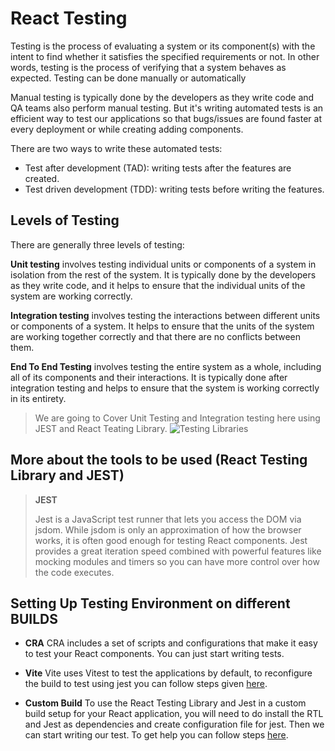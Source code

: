 # React Testing

Testing is the process of evaluating a system or its component(s) with the intent to find whether it satisfies the specified requirements or not. In other words, testing is the process of verifying that a system behaves as expected. Testing can be done manually or automatically

Manual testing is typically done by the developers as they write code and QA teams also perform manual testing. But it's writing automated tests is an efficient way to test our applications so that bugs/issues are found faster at every deployment or while creating adding components.

There are two ways to write these automated tests:

  - Test after development (TAD): writing tests after the features are created.
  - Test driven development (TDD): writing tests before writing the features.

## Levels of Testing

  There are generally three levels of testing:

  **Unit testing** involves testing individual units or components of a system in isolation from the rest of the system. It is typically done by the developers as they write code, and it helps to ensure that the individual units of the system are working correctly.

  **Integration testing** involves testing the interactions between different units or components of a system. It helps to ensure that the units of the system are working together correctly and that there are no conflicts between them.

  **End To End Testing** involves testing the entire system as a whole, including all of its components and their interactions. It is typically done after integration testing and helps to ensure that the system is working correctly in its entirety.


> We are going to Cover Unit Testing and Integration testing here using JEST and React Teating Library.
> ![Testing Libraries](https://images.app.goo.gl/NAbBCqzczonqkdJKA)

## More about the tools to be used (React Testing Library and JEST)

>**JEST**
>
>Jest is a JavaScript test runner that lets you access the DOM via jsdom. While jsdom is only an approximation of how the browser works, it is often good enough for testing React components. Jest provides a great iteration speed combined with powerful features like mocking modules and timers so you can have more control over how the code executes.



## Setting Up Testing Environment on different BUILDS

  - **CRA**
    CRA includes a set of scripts and configurations that make it easy to test your React components. You can just start writing tests.

  - **Vite**
    Vite uses Vitest to test the applications by default, to reconfigure the build to test using jest you can follow steps given [here](https://codingwithmanny.medium.com/quick-jest-setup-with-vitejs-react-typescript-82f325e4323f).

  - **Custom Build**
     To use the React Testing Library and Jest in a custom build setup for your React application, you will need to do install the RTL and Jest as dependencies and create configuration file for jest. Then we can start writing our test. To get help you can follow steps [here](https://dev.to/ivadyhabimana/setup-jest-and-react-testing-library-in-a-react-project-a-step-by-step-guide-1mf0). 


